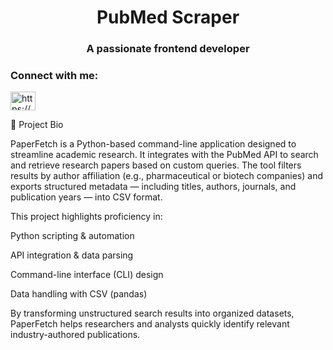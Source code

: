 <h1 align="center"> PubMed Scraper</h1>

<h3 align="center">A passionate frontend developer</h3>

<h3 align="left">Connect with me:</h3>
<p align="left">
<a href="https://linkedin.com/in/https://www.linkedin.com/in/sayali-parandwal-402166219/" target="blank"><img align="center" src="https://raw.githubusercontent.com/rahuldkjain/github-profile-readme-generator/master/src/images/icons/Social/linked-in-alt.svg" alt="https://www.linkedin.com/in/sayali-parandwal-402166219/" height="30" width="40" /></a>
</p>

📌 Project Bio 

PaperFetch is a Python-based command-line application designed to streamline academic research. It integrates with the PubMed API to search and retrieve research papers based on custom queries. The tool filters results by author affiliation (e.g., pharmaceutical or biotech companies) and exports structured metadata — including titles, authors, journals, and publication years — into CSV format.

This project highlights proficiency in:

Python scripting & automation

API integration & data parsing

Command-line interface (CLI) design

Data handling with CSV (pandas)

By transforming unstructured search results into organized datasets, PaperFetch helps researchers and analysts quickly identify relevant industry-authored publications. 





